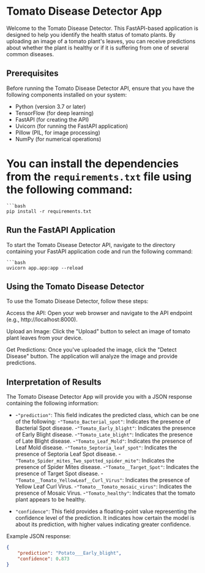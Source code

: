 # Tomato Disease Detector App

Welcome to the Tomato Disease Detector. This FastAPI-based application is designed to help you identify the health status of tomato plants. By uploading an image of a tomato plant's leaves, you can receive predictions about whether the plant is healthy or if it is suffering from one of several common diseases.

## Prerequisites

Before running the Tomato Disease Detector API, ensure that you have the following components installed on your system:

- Python (version 3.7 or later)
- TensorFlow (for deep learning)
- FastAPI (for creating the API)
- Uvicorn (for running the FastAPI application)
- Pillow (PIL, for image processing)
- NumPy (for numerical operations)

# You can install the dependencies from the `requirements.txt` file using the following command:

    ```bash
    pip install -r requirements.txt

## Run the FastAPI Application

To start the Tomato Disease Detector API, navigate to the directory containing your FastAPI application code and run the following command:

    ```bash
    uvicorn app.app:app --reload
    
## Using the Tomato Disease Detector

To use the Tomato Disease Detector, follow these steps:

Access the API: Open your web browser and navigate to the API endpoint (e.g., http://localhost:8000).

Upload an Image: Click the "Upload" button to select an image of tomato plant leaves from your device.

Get Predictions: Once you've uploaded the image, click the "Detect Disease" button. The application will analyze the image and provide predictions.

## Interpretation of Results

The Tomato Disease Detector App will provide you with a JSON response containing the following information:

-  -`"prediction"`: This field indicates the predicted class, which can be one of the following:
    -`"Tomato_Bacterial_spot"`: Indicates the presence of Bacterial Spot disease.
    -`"Tomato_Early_blight"`: Indicates the presence of Early Blight disease.
    -`"Tomato_Late_blight"`: Indicates the presence of Late Blight disease.
    -`"Tomato_Leaf_Mold"`: Indicates the presence of Leaf Mold disease.
    -`"Tomato_Septoria_leaf_spot"`: Indicates the presence of Septoria Leaf Spot disease.
    -`"Tomato_Spider_mites_Two_spotted_spider_mite"`: Indicates the presence of Spider Mites disease.
    -`"Tomato__Target_Spot"`: Indicates the presence of Target Spot disease.
    -`"Tomato__Tomato_YellowLeaf__Curl_Virus"`: Indicates the presence of Yellow Leaf Curl Virus.
    -`"Tomato__Tomato_mosaic_virus"`: Indicates the presence of Mosaic Virus.
    -`"Tomato_healthy"`: Indicates that the tomato plant appears to be healthy.

- `"confidence"`: This field provides a floating-point value representing the confidence level of the prediction. It indicates how certain the model is about its prediction, with higher values indicating greater confidence.

Example JSON response:

```json
{
    "prediction": "Potato___Early_blight",
    "confidence": 0.873
}